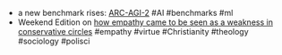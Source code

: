 - a new benchmark rises: [ARC-AGI-2](https://arcprize.org/blog/announcing-arc-agi-2-and-arc-prize-2025) #AI #benchmarks #ml
- Weekend Edition on [how empathy came to be seen as a weakness in conservative circles](https://www.npr.org/2025/03/22/nx-s1-5321299/how-empathy-came-to-be-seen-as-a-weakness-in-conservative-circles) #empathy #virtue #Christianity #theology #sociology #polisci
